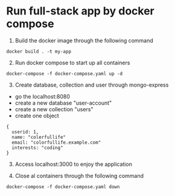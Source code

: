 # Run full-stack app by docker compose

1. Build the docker image through the following command

```
docker build . -t my-app
```

2. Run docker compose to start up all containers

```
docker-compose -f docker-compose.yaml up -d
```

3. Create database, collection and user through mongo-express

- go the localhost:8080
- create a new database "user-account"
- create a new collection "users"
- create one object

```
{
  userid: 1,
  name: "colerfullife"
  email: "colorfullife.example.com"
  interests: "coding"
}
```

3. Access localhost:3000 to enjoy the application

4. Close al containers through the following command

```
docker-compose -f docker-compose.yaml down
```
